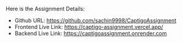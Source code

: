 Here is the Assignment Details:

- Github URL: https://github.com/sachin9998/CaptigoAssignment
- ⁠Frontend Live Link: https://captigo-assignment.vercel.app/
- ⁠Backend Live Link: https://captigoassignment.onrender.com